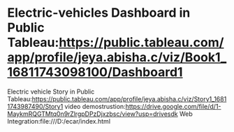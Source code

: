 # Electric-vehicles  Dashboard in Public Tableau:https://public.tableau.com/app/profile/jeya.abisha.c/viz/Book1_16811743098100/Dashboard1
Electric vehicle     Story in Public Tableau:https://public.tableau.com/app/profile/jeya.abisha.c/viz/Story1_16811743987490/Story1
video  demostrustion:https://drive.google.com/file/d/1-MaykmRQGTMtq0n9rZlrgpDPzDjxzbsc/view?usp=drivesdk
Web Integration:file:///D:/ecar/index.html
